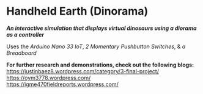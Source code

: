 # Handheld Earth (Dinorama)

***An interactive simulation that displays virtual dinosaurs using a diorama as a controller***

Uses the *Arduino Nano 33 IoT*, *2 Momentary Pushbutton Switches*, & *a Breadboard*

**For further research and demonstrations, check out the following blogs:** \
https://justinbaez8.wordpress.com/category/3-final-project/ \
https://oym3778.wordpress.com/ \
https://igme470fieldreports.wordpress.com/
